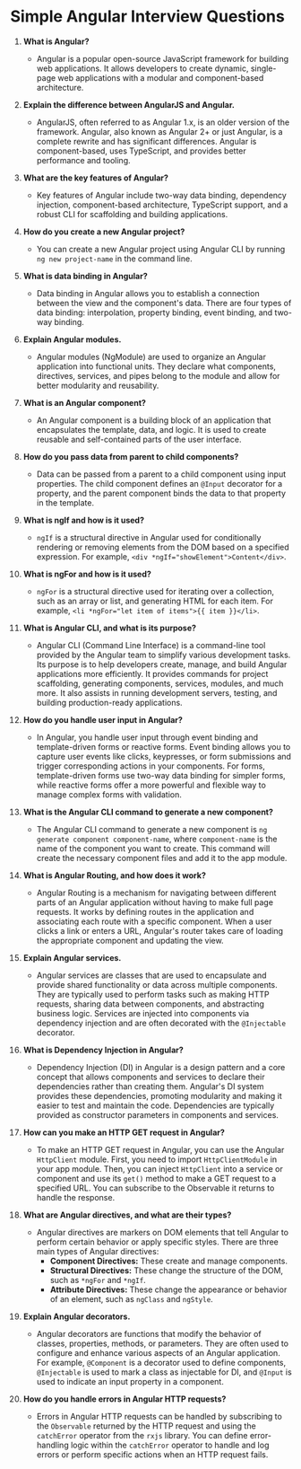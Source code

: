 # Simple Angular Interview Questions

1. **What is Angular?**
   - Angular is a popular open-source JavaScript framework for building web applications. It allows developers to create dynamic, single-page web applications with a modular and component-based architecture.

2. **Explain the difference between AngularJS and Angular.**
    - AngularJS, often referred to as Angular 1.x, is an older version of the framework. Angular, also known as Angular 2+ or just Angular, is a complete rewrite and has significant differences. Angular is component-based, uses TypeScript, and provides better performance and tooling.

3. **What are the key features of Angular?**
   -  Key features of Angular include two-way data binding, dependency injection, component-based architecture, TypeScript support, and a robust CLI for scaffolding and building applications.

4. **How do you create a new Angular project?**
   -  You can create a new Angular project using Angular CLI by running `ng new project-name` in the command line.

5. **What is data binding in Angular?**
   -  Data binding in Angular allows you to establish a connection between the view and the component's data. There are four types of data binding: interpolation, property binding, event binding, and two-way binding.

6. **Explain Angular modules.**
   -  Angular modules (NgModule) are used to organize an Angular application into functional units. They declare what components, directives, services, and pipes belong to the module and allow for better modularity and reusability.

7. **What is an Angular component?**
   -  An Angular component is a building block of an application that encapsulates the template, data, and logic. It is used to create reusable and self-contained parts of the user interface.

8. **How do you pass data from parent to child components?**
   -  Data can be passed from a parent to a child component using input properties. The child component defines an `@Input` decorator for a property, and the parent component binds the data to that property in the template.

9. **What is ngIf and how is it used?**
   - `ngIf` is a structural directive in Angular used for conditionally rendering or removing elements from the DOM based on a specified expression. For example, `<div *ngIf="showElement">Content</div>`.

10. **What is ngFor and how is it used?**
    -  `ngFor` is a structural directive used for iterating over a collection, such as an array or list, and generating HTML for each item. For example, `<li *ngFor="let item of items">{{ item }}</li>`.


11. **What is Angular CLI, and what is its purpose?**
    -  Angular CLI (Command Line Interface) is a command-line tool provided by the Angular team to simplify various development tasks. Its purpose is to help developers create, manage, and build Angular applications more efficiently. It provides commands for project scaffolding, generating components, services, modules, and much more. It also assists in running development servers, testing, and building production-ready applications.

12. **How do you handle user input in Angular?**
    -  In Angular, you handle user input through event binding and template-driven forms or reactive forms. Event binding allows you to capture user events like clicks, keypresses, or form submissions and trigger corresponding actions in your components. For forms, template-driven forms use two-way data binding for simpler forms, while reactive forms offer a more powerful and flexible way to manage complex forms with validation.

13. **What is the Angular CLI command to generate a new component?**
    -  The Angular CLI command to generate a new component is `ng generate component component-name`, where `component-name` is the name of the component you want to create. This command will create the necessary component files and add it to the app module.

14. **What is Angular Routing, and how does it work?**
    -  Angular Routing is a mechanism for navigating between different parts of an Angular application without having to make full page requests. It works by defining routes in the application and associating each route with a specific component. When a user clicks a link or enters a URL, Angular's router takes care of loading the appropriate component and updating the view.

15. **Explain Angular services.**
    -  Angular services are classes that are used to encapsulate and provide shared functionality or data across multiple components. They are typically used to perform tasks such as making HTTP requests, sharing data between components, and abstracting business logic. Services are injected into components via dependency injection and are often decorated with the `@Injectable` decorator.

16. **What is Dependency Injection in Angular?**
    -  Dependency Injection (DI) in Angular is a design pattern and a core concept that allows components and services to declare their dependencies rather than creating them. Angular's DI system provides these dependencies, promoting modularity and making it easier to test and maintain the code. Dependencies are typically provided as constructor parameters in components and services.

17. **How can you make an HTTP GET request in Angular?**
    -  To make an HTTP GET request in Angular, you can use the Angular `HttpClient` module. First, you need to import `HttpClientModule` in your app module. Then, you can inject `HttpClient` into a service or component and use its `get()` method to make a GET request to a specified URL. You can subscribe to the Observable it returns to handle the response.

18. **What are Angular directives, and what are their types?**
    -  Angular directives are markers on DOM elements that tell Angular to perform certain behavior or apply specific styles. There are three main types of Angular directives:
       - **Component Directives:** These create and manage components.
       - **Structural Directives:** These change the structure of the DOM, such as `*ngFor` and `*ngIf`.
       - **Attribute Directives:** These change the appearance or behavior of an element, such as `ngClass` and `ngStyle`.

19. **Explain Angular decorators.**
    -  Angular decorators are functions that modify the behavior of classes, properties, methods, or parameters. They are often used to configure and enhance various aspects of an Angular application. For example, `@Component` is a decorator used to define components, `@Injectable` is used to mark a class as injectable for DI, and `@Input` is used to indicate an input property in a component.

20. **How do you handle errors in Angular HTTP requests?**
    -  Errors in Angular HTTP requests can be handled by subscribing to the `Observable` returned by the HTTP request and using the `catchError` operator from the `rxjs` library. You can define error-handling logic within the `catchError` operator to handle and log errors or perform specific actions when an HTTP request fails.

